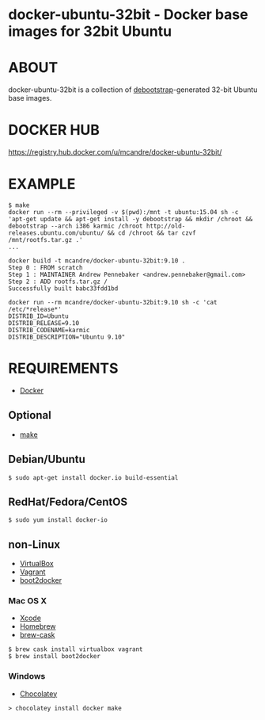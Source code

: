 # docker-ubuntu-32bit - Docker base images for 32bit Ubuntu

# ABOUT

docker-ubuntu-32bit is a collection of [debootstrap](https://wiki.debian.org/Debootstrap)-generated 32-bit Ubuntu base images.

# DOCKER HUB

https://registry.hub.docker.com/u/mcandre/docker-ubuntu-32bit/

# EXAMPLE

```
$ make
docker run --rm --privileged -v $(pwd):/mnt -t ubuntu:15.04 sh -c 'apt-get update && apt-get install -y debootstrap && mkdir /chroot && debootstrap --arch i386 karmic /chroot http://old-releases.ubuntu.com/ubuntu/ && cd /chroot && tar czvf /mnt/rootfs.tar.gz .'
...

docker build -t mcandre/docker-ubuntu-32bit:9.10 .
Step 0 : FROM scratch
Step 1 : MAINTAINER Andrew Pennebaker <andrew.pennebaker@gmail.com>
Step 2 : ADD rootfs.tar.gz /
Successfully built babc33fdd1bd

docker run --rm mcandre/docker-ubuntu-32bit:9.10 sh -c 'cat /etc/*release*'
DISTRIB_ID=Ubuntu
DISTRIB_RELEASE=9.10
DISTRIB_CODENAME=karmic
DISTRIB_DESCRIPTION="Ubuntu 9.10"
```

# REQUIREMENTS

* [Docker](https://www.docker.com/)

## Optional

* [make](http://www.gnu.org/software/make/)

## Debian/Ubuntu

```
$ sudo apt-get install docker.io build-essential
```

## RedHat/Fedora/CentOS

```
$ sudo yum install docker-io
```

## non-Linux

* [VirtualBox](https://www.virtualbox.org/)
* [Vagrant](https://www.vagrantup.com/)
* [boot2docker](http://boot2docker.io/)

### Mac OS X

* [Xcode](http://itunes.apple.com/us/app/xcode/id497799835?ls=1&mt=12)
* [Homebrew](http://brew.sh/)
* [brew-cask](http://caskroom.io/)

```
$ brew cask install virtualbox vagrant
$ brew install boot2docker
```

### Windows

* [Chocolatey](https://chocolatey.org/)

```
> chocolatey install docker make
```
